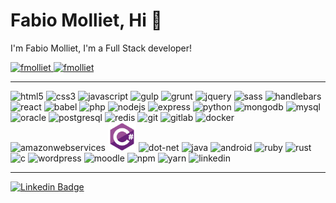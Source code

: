 <h1> Fabio Molliet, Hi 👋</h1>

I'm Fabio Molliet, I'm a Full Stack developer!

<a href="https://github.com/anuraghazra/github-readme-stats">
  <img src="https://github-readme-stats.vercel.app/api?username=fmolliet&show_icons=true&theme=dracula&count_private=true&include_all_commits=true" alt="fmolliet" />
  <img src="https://github-readme-stats.vercel.app/api/top-langs/?username=fmolliet&layout=compact" alt="fmolliet">
</a>

----

<div>
<!-- Main FRONTEND basics -->
<img src="https://devicons.github.io/devicon/devicon.git/icons/html5/html5-original-wordmark.svg" alt="html5" width="45" height="45"/>
<img src="https://devicons.github.io/devicon/devicon.git/icons/css3/css3-original-wordmark.svg" alt="css3" width="45" height="45"/>
<img src="https://devicons.github.io/devicon/devicon.git/icons/javascript/javascript-original.svg" alt="javascript" width="45" height="45"/> 
<!-- Main FRONTEND advanced -->
<img src="https://devicons.github.io/devicon/devicon.git/icons/gulp/gulp-plain.svg" alt="gulp" width="45" height="45"/>
<img src="https://devicons.github.io/devicon/devicon.git/icons/grunt/grunt-original.svg" alt="grunt" width="45" height="45"/>
<img src="https://devicons.github.io/devicon/devicon.git/icons/jquery/jquery-plain-wordmark.svg" alt="jquery" width="45" height="45"/>
<img src="https://devicons.github.io/devicon/devicon.git/icons/sass/sass-original.svg" alt="sass" width="45" height="45"/>
<img src="https://devicons.github.io/devicon/devicon.git/icons/handlebars/handlebars-original.svg" alt="handlebars" width="45" height="45"/>
<!-- Main FRONTEND FRAMEWORK -->
<img src="https://devicons.github.io/devicon/devicon.git/icons/react/react-original-wordmark.svg" alt="react" width="45" height="45"/>
<img src="https://devicons.github.io/devicon/devicon.git/icons/babel/babel-original.svg" alt="babel" width="45" height="45"/> 
<!-- Main BACKEND advanced -->
<img src="https://devicons.github.io/devicon/devicon.git/icons/php/php-original.svg" alt="php" width="45" height="45"/>
<img src="https://devicons.github.io/devicon/devicon.git/icons/nodejs/nodejs-original-wordmark.svg" alt="nodejs" width="45" height="45"/> 
<img src="https://devicons.github.io/devicon/devicon.git/icons/express/express-original-wordmark.svg" alt="express" width="45" height="45"/>
<img src="https://devicons.github.io/devicon/devicon.git/icons/python/python-original.svg" alt="python" width="45" height="45"/> 
<!-- Main DATABASE advanced -->
<img src="https://devicons.github.io/devicon/devicon.git/icons/mongodb/mongodb-original-wordmark.svg" alt="mongodb" width="45" height="45"/> 
<img src="https://devicons.github.io/devicon/devicon.git/icons/mysql/mysql-original-wordmark.svg" alt="mysql" width="45" height="45"/> 
<img src="https://devicons.github.io/devicon/devicon.git/icons/oracle/oracle-original.svg" alt="oracle" width="45" height="45"/> 
<img src="https://devicons.github.io/devicon/devicon.git/icons/postgresql/postgresql-original-wordmark.svg" alt="postgresql" width="45" height="45"/> 
<img src="https://devicons.github.io/devicon/devicon.git/icons/redis/redis-original-wordmark.svg" alt="redis" width="45" height="45"/> 
<!-- Main Cloud / infra -->
<img src="https://devicons.github.io/devicon/devicon.git/icons/git/git-original.svg" alt="git" width="45" height="45"/> 
<img src="https://devicons.github.io/devicon/devicon.git/icons/gitlab/gitlab-original.svg" alt="gitlab" width="45" height="45"/>
<img src="https://devicons.github.io/devicon/devicon.git/icons/docker/docker-original-wordmark.svg" alt="docker" width="45" height="45"/>
<img src="https://devicons.github.io/devicon/devicon.git/icons/amazonwebservices/amazonwebservices-original-wordmark.svg" alt="amazonwebservices" width="45" height="45"/>
<!--  Other languages  -->
<img src="https://github.com/devicons/devicon/blob/master/icons/csharp/csharp-original.svg" alt="CSharp" width="45" height="45"/>
<img src="https://devicons.github.io/devicon/devicon.git/icons/dot-net/dot-net-original-wordmark.svg" alt="dot-net" width="45" height="45"/>
<img src="https://devicons.github.io/devicon/devicon.git/icons/java/java-original.svg" alt="java" width="45" height="45"/>
<img src="https://devicons.github.io/devicon/devicon.git/icons/android/android-plain.svg" alt="android" width="45" height="45"/>
<img src="https://devicons.github.io/devicon/devicon.git/icons/ruby/ruby-original-wordmark.svg" alt="ruby" width="45" height="45"/>	
<img src="https://devicons.github.io/devicon/devicon.git/icons/rust/rust-plain.svg" alt="rust" width="45" height="45"/>
<img src="https://devicons.github.io/devicon/devicon.git/icons/c/c-original.svg" alt="c" width="45" height="45"/>
<!--  Other FRAMEWORKS  -->
<img src="https://devicons.github.io/devicon/devicon.git/icons/wordpress/wordpress-plain.svg" alt="wordpress" width="45" height="45"/>
<img src="https://devicons.github.io/devicon/devicon.git/icons/moodle/moodle-original.svg" alt="moodle" width="45" height="45"/> 
<!-- Package Manager -->
<img src="https://devicons.github.io/devicon/devicon.git/icons/npm/npm-original-wordmark.svg" alt="npm" width="45" height="45"/> 
<img src="https://devicons.github.io/devicon/devicon.git/icons/yarn/yarn-original.svg" alt="yarn" width="45" height="45"/> 
<!-- Others -->
<img src="https://devicons.github.io/devicon/devicon.git/icons/linkedin/linkedin-original.svg" alt="linkedin" width="45" height="45"/>
</div>

----

[![Linkedin Badge](https://img.shields.io/badge/-fabiomolliet-blue?style=flat-square&logo=Linkedin&logoColor=white&link=https://www.linkedin.com/in/fabiomolliet/)](https://www.linkedin.com/in/fabiomolliet/)
